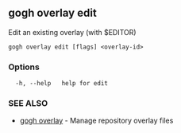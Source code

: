 ## gogh overlay edit

Edit an existing overlay (with $EDITOR)

```
gogh overlay edit [flags] <overlay-id>
```

### Options

```
  -h, --help   help for edit
```

### SEE ALSO

* [gogh overlay](gogh_overlay.md)	 - Manage repository overlay files

